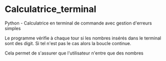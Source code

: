 # Calculatrice_terminal
Python - Calculatrice en terminal de commande avec gestion d'erreurs simples

Le programme vérifie à chaque tour si les nombres insérés dans le terminal sont des digit.
Si tel n'est pas le cas alors la boucle continue.

Cela permet de s'assurer que l'utilisateur n'entre que des nombres
